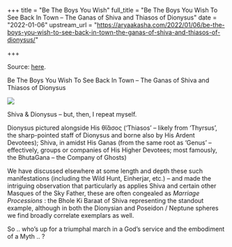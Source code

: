 +++
title = "Be The Boys You Wish"
full_title = "Be The Boys You Wish To See Back In Town – The Ganas of Shiva and Thiasos of Dionysus"
date = "2022-01-06"
upstream_url = "https://aryaakasha.com/2022/01/06/be-the-boys-you-wish-to-see-back-in-town-the-ganas-of-shiva-and-thiasos-of-dionysus/"

+++

Source: [here](https://aryaakasha.com/2022/01/06/be-the-boys-you-wish-to-see-back-in-town-the-ganas-of-shiva-and-thiasos-of-dionysus/).

Be The Boys You Wish To See Back In Town – The Ganas of Shiva and Thiasos of Dionysus

![](https://aryaakasha.files.wordpress.com/2022/01/arya-akasha-shiva-dionysus-triumph-bhutagana.png?w=748)

Shiva & Dionysus – but, then, I repeat myself.

Dionysus pictured alongside His θῐ́ᾰσος (‘Thiasos’ – likely from ‘Thyrsus’, the sharp-pointed staff of Dionysus and borne also by His Ardent Devotees); Shiva, in amidst His Ganas (from the same root as ‘Genus’ – effectively, groups or companies of His Higher Devotees; most famously, the BhutaGana – the Company of Ghosts)

We have discussed elsewhere at some length and depth these such manifestations (including the Wild Hunt, Einherjar, etc.) – and made the intriguing observation that particularly as applies Shiva and certain other Masques of the Sky Father, these are often congealed as *Marriage Processions* : the Bhole Ki Baraat of Shiva representing the standout example, although in both the Dionysian and Poseidon / Neptune spheres we find broadly correlate exemplars as well.

So .. who’s up for a triumphal march in a God’s service and the embodiment of a Myth .. ?